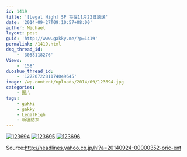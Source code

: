 ```yaml
---
id: 1419
title: '[Legal High] SP 将在11月22日放送'
date: '2014-09-27T09:10:57+08:00'
author: Michael
layout: post
guid: 'http://www.gakky.me/?p=1419'
permalink: /1419.html
dsq_thread_id:
    - '3058118276'
Views:
    - '158'
duoshuo_thread_id:
    - '1272072281174049645'
image: /wp-content/uploads/2014/09/123694.jpg
categories:
    - 图片
tags:
    - gakki
    - gakky
    - LegalHigh
    - 新垣结衣
---
```


[![123694](http://www.yui-aragaki.org/wp-content/uploads/2014/09/123694.jpg)](http://www.yui-aragaki.org/wp-content/uploads/2014/09/123694.jpg "123694") [![123695](http://www.yui-aragaki.org/wp-content/uploads/2014/09/123695.jpg)](http://www.yui-aragaki.org/wp-content/uploads/2014/09/123695.jpg "123695") [![123696](http://www.yui-aragaki.org/wp-content/uploads/2014/09/123696.jpg)](http://www.yui-aragaki.org/wp-content/uploads/2014/09/123696.jpg "123696")

Source:http://headlines.yahoo.co.jp/hl?a=20140924-00000352-oric-ent